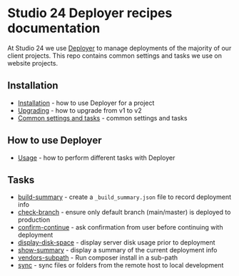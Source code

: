 # Studio 24 Deployer recipes documentation 

At Studio 24 we use [Deployer](https://deployer.org/) to manage deployments of the majority of our client projects. This 
repo contains common settings and tasks we use on website projects.

## Installation

* [Installation](installation.md) - how to use Deployer for a project
* [Upgrading](upgrading.md) - how to upgrade from v1 to v2
* [Common settings and tasks](common.md) - common settings and tasks

## How to use Deployer

* [Usage](usage.md) - how to perform different tasks with Deployer

## Tasks

* [build-summary](tasks/build-summary.md) - create a `_build_summary.json` file to record deployment info
* [check-branch](tasks/check-branch.md) - ensure only default branch (main/master) is deployed to production
* [confirm-continue](tasks/confirm-continue.md) - ask confirmation from user before continuing with deployment
* [display-disk-space](tasks/display-disk-space.md) - display server disk usage prior to deployment
* [show-summary](tasks/show-summary.md) - display a summary of the current deployment info
* [vendors-subpath](tasks/vendors-subpath.md) - Run composer install in a sub-path
* [sync](tasks/sync.md) - sync files or folders from the remote host to local development


